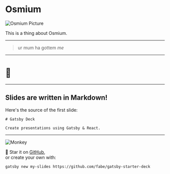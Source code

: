 # Osmium

![Osmium Picture](//https://upload.wikimedia.org/wikipedia/commons/0/0c/Osmium_crystals.jpg)

This is a thing about Osmium.

---

> ur
> mum
> ha
> gottem
> <cite>me</cite>

---

# 🤫

---

## Slides are written in Markdown!

Here's the source of the first slide:

    # Gatsby Deck

    Create presentations using Gatsby & React.

---

![Monkey](//i.imgur.com/PnbINJ6.gif)

🌟 Star it on [GitHub](//github.com/fabe/gatsby-deck),  
or create your own with:

    gatsby new my-slides https://github.com/fabe/gatsby-starter-deck
